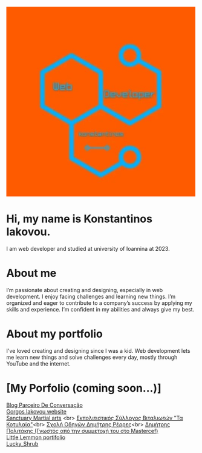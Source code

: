 ![Logo](logo.jpg)

#  Hi, my name is Konstantinos Iakovou.
I am web developer and studied at university of Ioannina at 2023. 

#  About me
I’m passionate about creating and designing, especially in web development. I enjoy facing challenges and learning new things. I’m organized and eager to contribute to a company’s success by applying my skills and experience. I’m confident in my abilities and always give my best.

# About my portfolio
I've loved creating and designing since I was a kid. Web development lets me learn new things and solve challenges every day, mostly through YouTube and the internet.

# [My Porfolio (coming soon...)]<br>
[Blog Parceiro De Conversação](https://parceirodeconversacao.com.br)<br>
[Gorgos Iakovou website](https://giorgosiakovou-12e2e2ab60ea.herokuapp.com/) <br>
[Sanctuary Martial arts](https://github.com](https://sanctuary-martial-arts-bc5c4203e029.herokuapp.com/)) <br>
[Εκπολιτιστικός Σύλλογος Βιταλιωτών "Τα Κοτυλαία"](https://sanctuary-martial-arts-bc5c4203e029.herokuapp.com/](https://konstantinosiakovou.github.io/vitalagr/))<br>
[Σχολή Οδηγών Δημήτρης Ρέρρες](https://konstantinosiakovou.github.io/vitalagr/](https://konstantinosiakovou.github.io/DimitrisRerresDrivingSchool/))<br>
[Δημήτρης Πολιτάκης (Γνωστός από την συμμετοχή του στο Mastercef)](https://konstantinosiakovou.github.io/DPolitakis/)<br>
[Little Lemmon portifolio](https://konstantinosiakovou.github.io/Little-Lemmon-portifolio/)<br>
[Lucky_Shrub](https://konstantinosiakovou.github.io/Lucky_Shrub/)<br>
